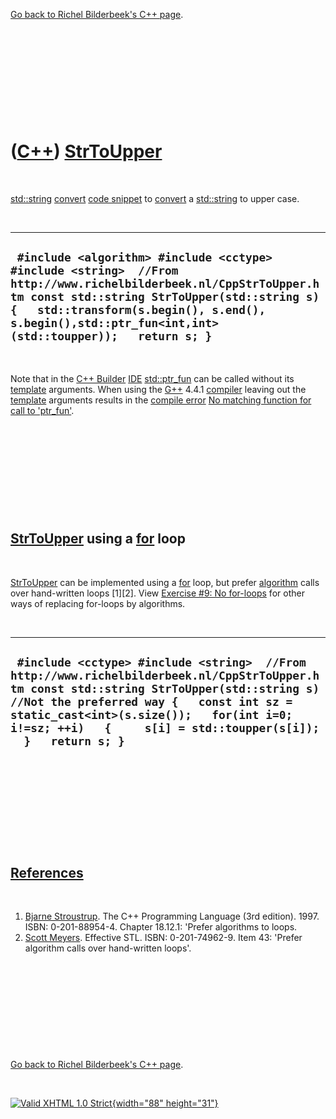 

[Go back to Richel Bilderbeek's C++ page](Cpp.htm).

 

 

 

 

 

([C++](Cpp.htm)) [StrToUpper](CppStrToUpper.htm)
================================================

 

[std::string](CppString.htm) [convert](CppConvert.htm) [code
snippet](CppCodeSnippets.htm) to [convert](CppConvert.htm) a
[std::string](CppString.htm) to upper case.

 

  -----------------------------------------------------------------------------------------------------------------------------------------------------------------------------------------------------------------------------------------------------------------------
  ` #include <algorithm> #include <cctype> #include <string>  //From http://www.richelbilderbeek.nl/CppStrToUpper.htm const std::string StrToUpper(std::string s) {   std::transform(s.begin(), s.end(), s.begin(),std::ptr_fun<int,int>(std::toupper));   return s; }`
  -----------------------------------------------------------------------------------------------------------------------------------------------------------------------------------------------------------------------------------------------------------------------

 

Note that in the [C++ Builder](CppBuilder.htm) [IDE](CppIde.htm)
[std::ptr\_fun](CppPtr_fun.htm) can be called without its
[template](CppTemplate.htm) arguments. When using the [G++](CppGpp.htm)
4.4.1 [compiler](CppCompiler.htm) leaving out the
[template](CppTemplate.htm) arguments results in the [compile
error](CppCompileError.htm) [No matching function for call to
'ptr\_fun'](CppCompileErrorNoMatchingFunctionForCallToPtr_fun.htm).

 

 

 

 

 

[StrToUpper](CppStrToUpper.htm) using a [for](CppFor.htm) loop
--------------------------------------------------------------

 

[StrToUpper](CppStrToUpper.htm) can be implemented using a
[for](CppFor.htm) loop, but prefer [algorithm](CppAlgorithm.htm) calls
over hand-written loops \[1\]\[2\]. View [Exercise \#9: No
for-loops](CppExerciseNoForLoops.htm) for other ways of replacing
for-loops by algorithms.

 

  ----------------------------------------------------------------------------------------------------------------------------------------------------------------------------------------------------------------------------------------------------------------------------------------------------
  ` #include <cctype> #include <string>  //From http://www.richelbilderbeek.nl/CppStrToUpper.htm const std::string StrToUpper(std::string s) //Not the preferred way {   const int sz = static_cast<int>(s.size());   for(int i=0; i!=sz; ++i)   {     s[i] = std::toupper(s[i]);   }   return s; }`
  ----------------------------------------------------------------------------------------------------------------------------------------------------------------------------------------------------------------------------------------------------------------------------------------------------

 

 

 

 

 

[References](CppReferences.htm)
-------------------------------

 

1.  [Bjarne Stroustrup](CppBjarneStroustrup.htm). The C++ Programming
    Language (3rd edition). 1997. ISBN: 0-201-88954-4. Chapter 18.12.1:
    'Prefer algorithms to loops.
2.  [Scott Meyers](CppScottMeyers.htm). Effective STL.
    ISBN: 0-201-74962-9. Item 43: 'Prefer algorithm calls over
    hand-written loops'.

 

 

 

 

 

[Go back to Richel Bilderbeek's C++ page](Cpp.htm).



 

[![Valid XHTML 1.0 Strict](valid-xhtml10.png){width="88"
height="31"}](http://validator.w3.org/check?uri=referer)
